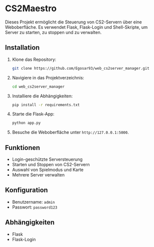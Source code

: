 # CS2Maestro

Dieses Projekt ermöglicht die Steuerung von CS2-Servern über eine Weboberfläche. Es verwendet Flask, Flask-Login und Shell-Skripte, um Server zu starten, zu stoppen und zu verwalten.

## Installation

1. Klone das Repository:
   ```bash
   git clone https://github.com/Egosar93/web_cs2server_manager.git
   ```
2. Navigiere in das Projektverzeichnis:
   ```bash
   cd web_cs2server_manager
   ```
3. Installiere die Abhängigkeiten:
   ```bash
   pip install -r requirements.txt
   ```

4. Starte die Flask-App:
   ```bash
   python app.py
   ```

5. Besuche die Weboberfläche unter `http://127.0.0.1:5000`.

## Funktionen

- Login-geschützte Serversteuerung
- Starten und Stoppen von CS2-Servern
- Auswahl von Spielmodus und Karte
- Mehrere Server verwalten

## Konfiguration

- Benutzername: `admin`
- Passwort: `password123`

## Abhängigkeiten

- Flask
- Flask-Login
